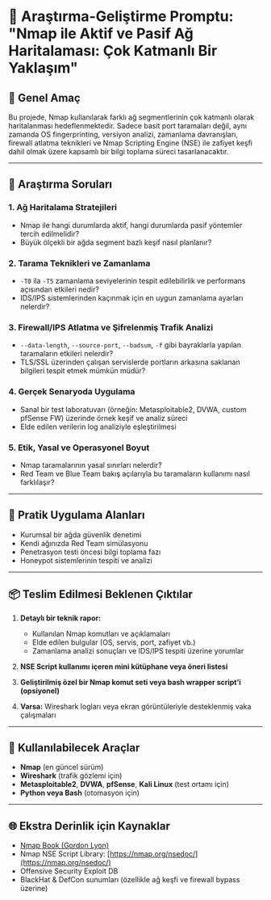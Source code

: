 # 🔬 Araştırma-Geliştirme Promptu: "Nmap ile Aktif ve Pasif Ağ Haritalaması: Çok Katmanlı Bir Yaklaşım"

## 🎯 Genel Amaç
Bu projede, Nmap kullanılarak farklı ağ segmentlerinin çok katmanlı olarak haritalanması hedeflenmektedir. Sadece basit port taramaları değil, aynı zamanda OS fingerprinting, versiyon analizi, zamanlama davranışları, firewall atlatma teknikleri ve Nmap Scripting Engine (NSE) ile zafiyet keşfi dahil olmak üzere kapsamlı bir bilgi toplama süreci tasarlanacaktır.

---

## 🧠 Araştırma Soruları

### 1. Ağ Haritalama Stratejileri
- Nmap ile hangi durumlarda aktif, hangi durumlarda pasif yöntemler tercih edilmelidir?
- Büyük ölçekli bir ağda segment bazlı keşif nasıl planlanır?

### 2. Tarama Teknikleri ve Zamanlama
- `-T0` ila `-T5` zamanlama seviyelerinin tespit edilebilirlik ve performans açısından etkileri nedir?
- IDS/IPS sistemlerinden kaçınmak için en uygun zamanlama ayarları nelerdir?

### 3. Firewall/IPS Atlatma ve Şifrelenmiş Trafik Analizi
- `--data-length`, `--source-port`, `--badsum`, `-f` gibi bayraklarla yapılan taramaların etkileri nelerdir?
- TLS/SSL üzerinden çalışan servislerde portların arkasına saklanan bilgileri tespit etmek mümkün müdür?

### 4. Gerçek Senaryoda Uygulama
- Sanal bir test laboratuvarı (örneğin: Metasploitable2, DVWA, custom pfSense FW) üzerinde örnek keşif ve analiz süreci
- Elde edilen verilerin log analiziyle eşleştirilmesi

### 5. Etik, Yasal ve Operasyonel Boyut
- Nmap taramalarının yasal sınırları nelerdir?
- Red Team ve Blue Team bakış açılarıyla bu taramaların kullanımı nasıl farklılaşır?

---

## 🔨 Pratik Uygulama Alanları

- Kurumsal bir ağda güvenlik denetimi
- Kendi ağınızda Red Team simülasyonu
- Penetrasyon testi öncesi bilgi toplama fazı
- Honeypot sistemlerinin tespiti ve analizi

---

## 📦 Teslim Edilmesi Beklenen Çıktılar

1. **Detaylı bir teknik rapor:**
   - Kullanılan Nmap komutları ve açıklamaları
   - Elde edilen bulgular (OS, servis, port, zafiyet vb.)
   - Zamanlama analizi sonuçları ve IDS/IPS tespiti üzerine yorumlar

2. **NSE Script kullanımı içeren mini kütüphane veya öneri listesi**

3. **Geliştirilmiş özel bir Nmap komut seti veya bash wrapper script’i (opsiyonel)**

4. **Varsa:** Wireshark logları veya ekran görüntüleriyle desteklenmiş vaka çalışmaları

---

## 🧰 Kullanılabilecek Araçlar

- **Nmap** (en güncel sürüm)
- **Wireshark** (trafik gözlemi için)
- **Metasploitable2**, **DVWA**, **pfSense**, **Kali Linux** (test ortamı için)
- **Python veya Bash** (otomasyon için)

---

## 🌐 Ekstra Derinlik için Kaynaklar

- [Nmap Book (Gordon Lyon)](https://nmap.org/book/)
- Nmap NSE Script Library: [https://nmap.org/nsedoc/](https://nmap.org/nsedoc/)
- Offensive Security Exploit DB
- BlackHat & DefCon sunumları (özellikle ağ keşfi ve firewall bypass üzerine)
